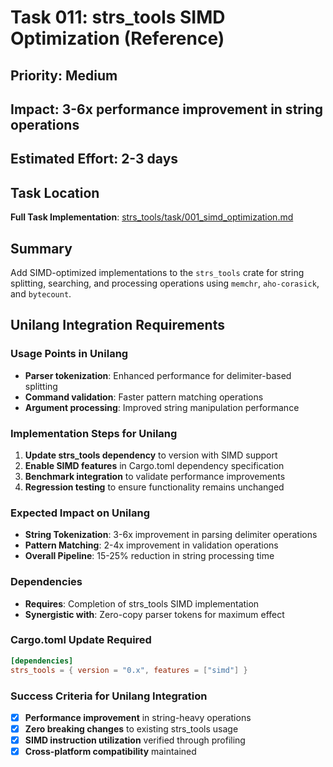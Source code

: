 # Task 011: strs_tools SIMD Optimization (Reference)

## Priority: Medium
## Impact: 3-6x performance improvement in string operations
## Estimated Effort: 2-3 days

## Task Location

**Full Task Implementation**: [strs_tools/task/001_simd_optimization.md](../../core/strs_tools/task/001_simd_optimization.md)

## Summary

Add SIMD-optimized implementations to the `strs_tools` crate for string splitting, searching, and processing operations using `memchr`, `aho-corasick`, and `bytecount`.

## Unilang Integration Requirements

### Usage Points in Unilang
- **Parser tokenization**: Enhanced performance for delimiter-based splitting
- **Command validation**: Faster pattern matching operations
- **Argument processing**: Improved string manipulation performance

### Implementation Steps for Unilang
1. **Update strs_tools dependency** to version with SIMD support
2. **Enable SIMD features** in Cargo.toml dependency specification
3. **Benchmark integration** to validate performance improvements
4. **Regression testing** to ensure functionality remains unchanged

### Expected Impact on Unilang
- **String Tokenization**: 3-6x improvement in parsing delimiter operations
- **Pattern Matching**: 2-4x improvement in validation operations
- **Overall Pipeline**: 15-25% reduction in string processing time

### Dependencies
- **Requires**: Completion of strs_tools SIMD implementation
- **Synergistic with**: Zero-copy parser tokens for maximum effect

### Cargo.toml Update Required
```toml
[dependencies]
strs_tools = { version = "0.x", features = ["simd"] }
```

### Success Criteria for Unilang Integration
- [x] **Performance improvement** in string-heavy operations
- [x] **Zero breaking changes** to existing strs_tools usage
- [x] **SIMD instruction utilization** verified through profiling
- [x] **Cross-platform compatibility** maintained